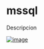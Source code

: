 # mssql

Descripcion

[![image](http://img.youtube.com/vi/gwfbbRmSG_0/0.jpg)](https://youtu.be/gwfbbRmSG_0)
